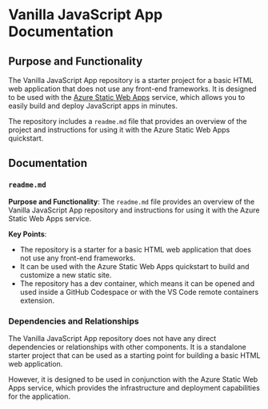 # Vanilla JavaScript App Documentation

## Purpose and Functionality

The Vanilla JavaScript App repository is a starter project for a basic HTML web application that does not use any front-end frameworks. It is designed to be used with the [Azure Static Web Apps](https://docs.microsoft.com/azure/static-web-apps/overview) service, which allows you to easily build and deploy JavaScript apps in minutes.

The repository includes a `readme.md` file that provides an overview of the project and instructions for using it with the Azure Static Web Apps quickstart.

## Documentation

### `readme.md`

**Purpose and Functionality**:
The `readme.md` file provides an overview of the Vanilla JavaScript App repository and instructions for using it with the Azure Static Web Apps service.

**Key Points**:
- The repository is a starter for a basic HTML web application that does not use any front-end frameworks.
- It can be used with the Azure Static Web Apps quickstart to build and customize a new static site.
- The repository has a dev container, which means it can be opened and used inside a GitHub Codespace or with the VS Code remote containers extension.

### Dependencies and Relationships

The Vanilla JavaScript App repository does not have any direct dependencies or relationships with other components. It is a standalone starter project that can be used as a starting point for building a basic HTML web application.

However, it is designed to be used in conjunction with the Azure Static Web Apps service, which provides the infrastructure and deployment capabilities for the application.